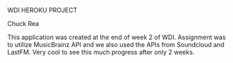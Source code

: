 WDI HEROKU PROJECT

Chuck Rea

This application was created at the end of week 2 of WDI.  Assignment was to utilize MusicBrainz API and we also used the APIs from Soundcloud and LastFM.  Very cool to see this much progress after only 2 weeks.